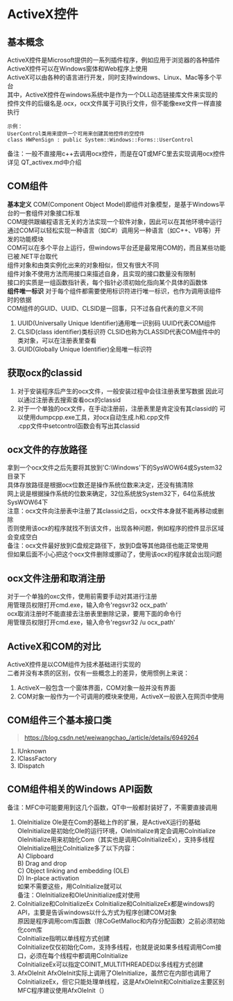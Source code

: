 # ActiveX控件

## 基本概念
ActiveX控件是Microsoft提供的一系列插件程序，例如应用于浏览器的各种插件  
ActiveX控件可以在Windows窗体和Web程序上使用  
ActiveX可以由各种的语言进行开发，同时支持windows、Linux、Mac等多个平台  
其中，ActiveX控件在windows系统中是作为一个DLL动态链接库文件来实现的  
控件文件的后缀名是.ocx，ocx文件属于可执行文件，但不能像exe文件一样直接执行  
```
示例：
UserControl类用来提供一个可用来创建其他控件的空控件
class HWPenSign : public System::Windows::Forms::UserControl
```
备注：一般不直接用c++去调用ocx控件，而是在QT或MFC里去实现调用ocx控件  
详见	QT_activex.md中介绍  


## COM组件
**基本定义**
COM(Component Object Model)即组件对象模型，是基于Windows平台的一套组件对象接口标准  
COM提供跟编程语言无关的方法实现一个软件对象，因此可以在其他环境中运行  
通过COM可以轻松实现一种语言（如C#）调用另一种语言（如C++、VB等）开发的功能模块  
COM可以在多个平台上运行，但windows平台还是最常用COM的，而且某些功能已被.NET平台取代  
组件对象和由类实例化出来的对象相似，但又有很大不同  
组件对象不使用方法而用接口来描述自身，且实现的接口数量没有限制  
接口的实质是一组函数指针表，每个指针必须初始化指向某个具体的函数体  
**组件唯一标识**
对于每个组件都需要使用标识符进行唯一标识，也作为调用该组件时的依据  
COM组件的GUID、UUID、CLSID是一回事，只不过各自代表的意义不同  
1. UUID(Universally Unique Identifier)通用唯一识别码
UUID代表COM组件  
2. CLSID(class identifier)类标识符
CLSID也称为CLASSID代表COM组件中的类对象，可以在注册表里查看  
3. GUID(Globally Unique Identifier)全局唯一标识符


## 获取ocx的classid
1. 对于安装程序后产生的ocx文件，一般安装过程中会往注册表里写数据
因此可以通过注册表去搜索查看ocx的classid  
2. 对于一个单独的ocx文件，在手动注册前，注册表里是肯定没有其classid的
可以使用dumpcpp.exe工具，对ocx自动生成.h和.cpp文件  
.cpp文件中setcontrol函数会有写出其classid  


## ocx文件的存放路径
拿到一个ocx文件之后先要将其放到'C:\Windows'下的SysWOW64或System32目录下  
具体存放路径是根据ocx位数还是操作系统位数来决定，还没有搞清除  
网上说是根据操作系统的位数来确定，32位系统放System32下，64位系统放SysWOW64下  
注意：ocx文件向注册表中注册了其classid之后，ocx文件本身就不能再移动或删除  
否则使用该ocx的程序就找不到该文件，出现各种问题，例如程序的控件显示区域会变成空白  
备注：ocx文件最好放到C盘规定路径下，放到D盘等其他路径也能正常使用  
但如果后面不小心把这个ocx文件删除或挪动了，使用该ocx的程序就会出现问题  


## ocx文件注册和取消注册
对于一个单独的oxc文件，使用前需要手动对其进行注册  
用管理员权限打开cmd.exe，输入命令'regsvr32 ocx_path'  
ocx取消注册时不能直接去注册表里删除记录，要用下面的命令行  
用管理员权限打开cmd.exe，输入命令'regsvr32 /u ocx_path'  


## ActiveX和COM的对比
ActiveX控件是以COM组件为技术基础进行实现的  
二者并没有本质的区别，仅有一些概念上的差异，使用惯例上来说：  
1. ActiveX一般包含一个窗体界面，COM对象一般并没有界面  
2. COM对象一般作为一个可调用的模块来使用，ActiveX一般嵌入在网页中使用  


## COM组件三个基本接口类
> https://blog.csdn.net/weiwangchao_/article/details/6949264
1. IUnknown
2. IClassFactory
3. IDispatch

## COM组件相关的Windows API函数
备注：MFC中可能要用到这几个函数，QT中一般都封装好了，不需要直接调用  
1. OleInitialize
Ole是在Com的基础上作的扩展，是ActiveX运行的基础  
OleInitialize是初始化Ole的运行环境，OleInitialize肯定会调用CoInitialize  
OleInitialize用来初始化Com（其实也是调用CoInitializeEx），支持多线程  
OleInitialize相比CoInitialize多了以下内容：  
A) Clipboard  
B) Drag and drop  
C) Object linking and embedding (OLE)  
D) In-place activation  
如果不需要这些，用CoInitialize就可以  
备注：OleInitialize和OleUninitialize成对使用  
2. CoInitialize和CoInitializeEx
CoInitialize和CoInitializeEx都是windows的API，主要是告诉windows以什么方式为程序创建COM对象  
原因是程序调用com库函数（除CoGetMalloc和内存分配函数）之前必须初始化com库  
CoInitialize指明以单线程方式创建  
CoInitialize仅仅初始化Com，支持多线程，也就是说如果多线程调用Com接口，必须在每个线程中都调用CoInitialize  
CoInitializeEx可以指定COINIT_MULTITHREADED以多线程方式创建  
3. AfxOleInit
AfxOleInit实际上调用了OleInitialize，虽然它在内部也调用了CoInitializeEx，但它只能处理单线程，这是AfxOleInit和CoInitialize主要区别  
MFC程序建议使用AfxOleInit（）  